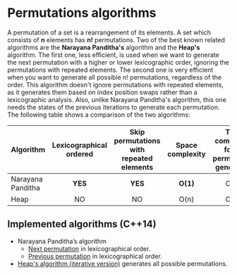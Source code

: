 # Permutations algorithms
A permutation of a set is a rearrangement of its elements. A set which consists of **n** elements has **n!**
permutations. Two of the best known related algorithms are the **Narayana Panditha's** algorithm and the **Heap's**
algorithm. The first one, less efficient, is used when we want to generate the next permutation with a higher or
lower lexicographic order, ignoring the permutations with repeated elements. The second one is very efficient when
you want to generate all possible n! permutations, regardless of the order. This algorithm doesn't ignore permutations
with repeated elements, as it generates them based on index position swaps rather than a lexicographic analysis.
Also, unlike Narayana Panditha's algorithm, this one needs the states of the previous iterations to generate each
permutation. The following table shows a comparison of the two algorithms:

| Algorithm         | Lexicographical ordered | Skip permutations with repeated elements | Space complexity | Time complexity for all permutation generation | Time complexity for each permutation |
|:---               |:----:   |:----:   |:----:    |:----: |:----:    |
| Narayana Panditha | **YES** | **YES** | **O(1)** | O(n!) | O(n)     |
| Heap              | NO      | NO      | O(n)     | O(n!) | **O(n)** |

## Implemented algorithms (C++14)
- Narayana Panditha’s algorithm
    - [Next permutation](https://www.google.com) in lexicographical order.
    - [Previous permutation](https://www.google.com) in lexicographical order.
- [Heap's algorithm (iterative version)](https://www.google.com) generates all possible permutations.
